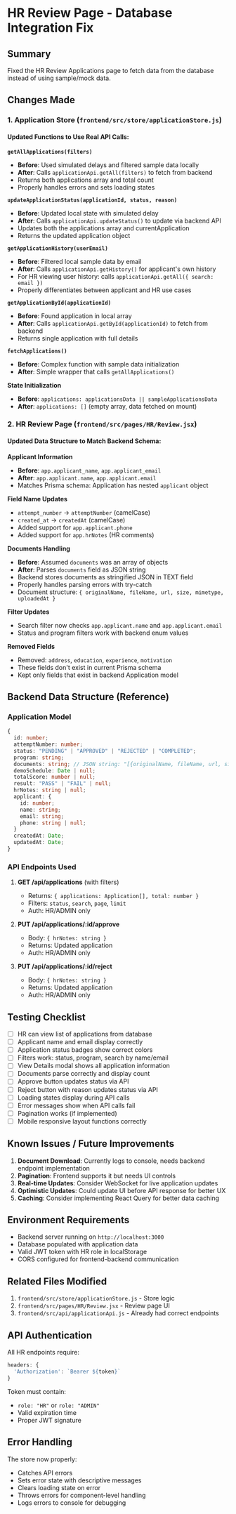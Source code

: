 # HR Review Page - Database Integration Fix

## Summary

Fixed the HR Review Applications page to fetch data from the database instead of using sample/mock data.

## Changes Made

### 1. Application Store (`frontend/src/store/applicationStore.js`)

#### Updated Functions to Use Real API Calls:

**`getAllApplications(filters)`**

- **Before**: Used simulated delays and filtered sample data locally
- **After**: Calls `applicationApi.getAll(filters)` to fetch from backend
- Returns both applications array and total count
- Properly handles errors and sets loading states

**`updateApplicationStatus(applicationId, status, reason)`**

- **Before**: Updated local state with simulated delay
- **After**: Calls `applicationApi.updateStatus()` to update via backend API
- Updates both the applications array and currentApplication
- Returns the updated application object

**`getApplicationHistory(userEmail)`**

- **Before**: Filtered local sample data by email
- **After**: Calls `applicationApi.getHistory()` for applicant's own history
- For HR viewing user history: calls `applicationApi.getAll({ search: email })`
- Properly differentiates between applicant and HR use cases

**`getApplicationById(applicationId)`**

- **Before**: Found application in local array
- **After**: Calls `applicationApi.getById(applicationId)` to fetch from backend
- Returns single application with full details

**`fetchApplications()`**

- **Before**: Complex function with sample data initialization
- **After**: Simple wrapper that calls `getAllApplications()`

**State Initialization**

- **Before**: `applications: applicationsData || sampleApplicationsData`
- **After**: `applications: []` (empty array, data fetched on mount)

### 2. HR Review Page (`frontend/src/pages/HR/Review.jsx`)

#### Updated Data Structure to Match Backend Schema:

**Applicant Information**

- **Before**: `app.applicant_name`, `app.applicant_email`
- **After**: `app.applicant.name`, `app.applicant.email`
- Matches Prisma schema: Application has nested `applicant` object

**Field Name Updates**

- `attempt_number` → `attemptNumber` (camelCase)
- `created_at` → `createdAt` (camelCase)
- Added support for `app.applicant.phone`
- Added support for `app.hrNotes` (HR comments)

**Documents Handling**

- **Before**: Assumed `documents` was an array of objects
- **After**: Parses `documents` field as JSON string
- Backend stores documents as stringified JSON in TEXT field
- Properly handles parsing errors with try-catch
- Document structure: `{ originalName, fileName, url, size, mimetype, uploadedAt }`

**Filter Updates**

- Search filter now checks `app.applicant.name` and `app.applicant.email`
- Status and program filters work with backend enum values

**Removed Fields**

- Removed: `address`, `education`, `experience`, `motivation`
- These fields don't exist in current Prisma schema
- Kept only fields that exist in backend Application model

## Backend Data Structure (Reference)

### Application Model

```typescript
{
  id: number;
  attemptNumber: number;
  status: "PENDING" | "APPROVED" | "REJECTED" | "COMPLETED";
  program: string;
  documents: string; // JSON string: "[{originalName, fileName, url, size, mimetype}]"
  demoSchedule: Date | null;
  totalScore: number | null;
  result: "PASS" | "FAIL" | null;
  hrNotes: string | null;
  applicant: {
    id: number;
    name: string;
    email: string;
    phone: string | null;
  }
  createdAt: Date;
  updatedAt: Date;
}
```

### API Endpoints Used

1. **GET /api/applications** (with filters)

   - Returns: `{ applications: Application[], total: number }`
   - Filters: `status`, `search`, `page`, `limit`
   - Auth: HR/ADMIN only

2. **PUT /api/applications/:id/approve**

   - Body: `{ hrNotes: string }`
   - Returns: Updated application
   - Auth: HR/ADMIN only

3. **PUT /api/applications/:id/reject**
   - Body: `{ hrNotes: string }`
   - Returns: Updated application
   - Auth: HR/ADMIN only

## Testing Checklist

- [ ] HR can view list of applications from database
- [ ] Applicant name and email display correctly
- [ ] Application status badges show correct colors
- [ ] Filters work: status, program, search by name/email
- [ ] View Details modal shows all application information
- [ ] Documents parse correctly and display count
- [ ] Approve button updates status via API
- [ ] Reject button with reason updates status via API
- [ ] Loading states display during API calls
- [ ] Error messages show when API calls fail
- [ ] Pagination works (if implemented)
- [ ] Mobile responsive layout functions correctly

## Known Issues / Future Improvements

1. **Document Download**: Currently logs to console, needs backend endpoint implementation
2. **Pagination**: Frontend supports it but needs UI controls
3. **Real-time Updates**: Consider WebSocket for live application updates
4. **Optimistic Updates**: Could update UI before API response for better UX
5. **Caching**: Consider implementing React Query for better data caching

## Environment Requirements

- Backend server running on `http://localhost:3000`
- Database populated with application data
- Valid JWT token with HR role in localStorage
- CORS configured for frontend-backend communication

## Related Files Modified

1. `frontend/src/store/applicationStore.js` - Store logic
2. `frontend/src/pages/HR/Review.jsx` - Review page UI
3. `frontend/src/api/applicationApi.js` - Already had correct endpoints

## API Authentication

All HR endpoints require:

```javascript
headers: {
  'Authorization': `Bearer ${token}`
}
```

Token must contain:

- `role: "HR"` or `role: "ADMIN"`
- Valid expiration time
- Proper JWT signature

## Error Handling

The store now properly:

- Catches API errors
- Sets error state with descriptive messages
- Clears loading state on error
- Throws errors for component-level handling
- Logs errors to console for debugging
